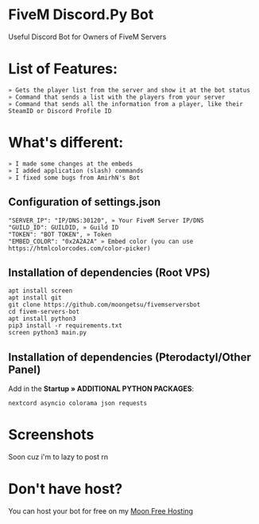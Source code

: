 # FiveM Discord.Py Bot 
Useful Discord Bot for Owners of FiveM Servers

# List of Features:
```
» Gets the player list from the server and show it at the bot status
» Command that sends a list with the players from your server
» Command that sends all the information from a player, like their SteamID or Discord Profile ID
```

# What's different:
```
» I made some changes at the embeds
» I added application (slash) commands
» I fixed some bugs from AmirhN's Bot
```
## Configuration of settings.json
```
"SERVER_IP": "IP/DNS:30120", » Your FiveM Server IP/DNS
"GUILD_ID": GUILDID, » Guild ID
"TOKEN": "BOT TOKEN", » Token
"EMBED_COLOR": "0x2A2A2A" » Embed color (you can use https://htmlcolorcodes.com/color-picker)
```

## Installation of dependencies (Root VPS)

```
apt install screen
apt install git
git clone https://github.com/moongetsu/fivemserversbot
cd fivem-servers-bot
apt install python3
pip3 install -r requirements.txt
screen python3 main.py
```

## Installation of dependencies (Pterodactyl/Other Panel)
Add in the **Startup » ADDITIONAL PYTHON PACKAGES**: 
```
nextcord asyncio colorama json requests
```

# Screenshots
Soon cuz i'm to lazy to post rn
# Don't have host?
You can host your bot for free on my [Moon Free Hosting](https://freehost.moongetsu.xyz) 
